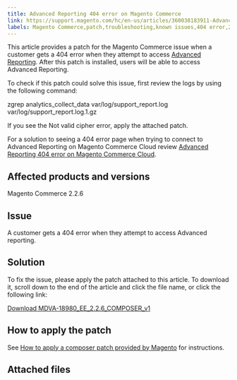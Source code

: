 ```yaml
---
title: Advanced Reporting 404 error on Magento Commerce
link: https://support.magento.com/hc/en-us/articles/360038183911-Advanced-Reporting-404-error-on-Magento-Commerce
labels: Magento Commerce,patch,troubleshooting,known issues,404 error,2.2.6,Advanced Reporting
---
```


This article provides a patch for the Magento Commerce issue when a customer gets a 404 error when they attempt to access [Advanced Reporting](https://docs.magento.com/m2/ee/user_guide/configuration/general/advanced-reporting.html). After this patch is installed, users will be able to access Advanced Reporting.

To check if this patch could solve this issue, first review the logs by using the following command:

zgrep analytics\_collect\_data var/log/support\_report.log var/log/support\_report.log.1.gz

If you see the Not valid cipher error, apply the attached patch.   
   
 For a solution to seeing a 404 error page when trying to connect to Advanced Reporting on Magento Commerce Cloud review [Advanced Reporting 404 error on Magento Commerce Cloud](https://support.magento.com/hc/en-us/articles/360038498611-Advanced-Reporting-not-working-in-Magento-Commerce-Cloud).

## Affected products and versions

Magento Commerce 2.2.6

## Issue

A customer gets a 404 error when they attempt to access Advanced reporting.

## Solution

To fix the issue, please apply the patch attached to this article. To download it, scroll down to the end of the article and click the file name, or click the following link:  
   
 [Download MDVA-18980\_EE\_2.2.6\_COMPOSER\_v1](https://support.magento.com/hc/en-us/article_attachments/360046698871/MDVA-18980_EE_2.2.6_COMPOSER_v1.patch)

## How to apply the patch

See [How to apply a composer patch provided by Magento](https://support.magento.com/hc/en-us/articles/360028367731) for instructions.

## Attached files


